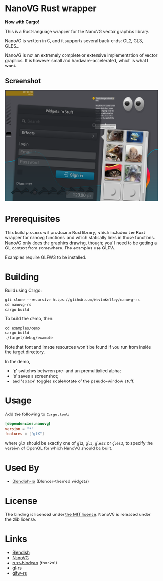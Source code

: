 NanoVG Rust wrapper
===================

**Now with Cargo!**

This is a Rust-language wrapper for the NanoVG vector graphics library.

NanoVG is written in C, and it supports several back-ends: GL2, GL3, GLES...

NanoVG is not an extremely complete or extensive implementation of vector graphics.
It is however small and hardware-accelerated, which is what I want.

## Screenshot

![yay! screenshot works in rust demo!](/screenshot.png)

Prerequisites
=============

This build process will produce a Rust library, which includes the Rust wrapper
for nanovg functions, and which statically links in those functions.
NanoVG only does the graphics drawing, though; you'll need to be
getting a GL context from somewhere.  The examples use GLFW.

Examples require GLFW3 to be installed.

Building
========

Build using Cargo:

    git clone --recursive https://github.com/KevinKelley/nanovg-rs
    cd nanovg-rs
    cargo build

To build the demo, then:

    cd examples/demo
    cargo build
    ./target/debug/example

Note that font and image resources won't be found if you run from
inside the target directory.

In the demo,
- 'p' switches between pre- and un-premultiplied alpha;
- 's' saves a screenshot;
- and 'space' toggles scale/rotate of the pseudo-window stuff.

Usage
=====

Add the following to `Cargo.toml`:

```toml
[dependencies.nanovg]
version = "*"
features = ["glX"]
```

where `glX` should be exactly one of `gl2`, `gl3`, `gles2` or `gles3`,
to specify the version of OpenGL for which NanoVG should be built.

Used By
=======

- [Blendish-rs](https://github.com/KevinKelley/blendish-rs) (Blender-themed widgets)

License
=======

The binding is licensed under [the MIT license](LICENSE.txt).
NanoVG is released under the zlib license.

Links
=====

- [Blendish](https://bitbucket.org/duangle/blendish)
- [NanoVG](https://github.com/memononen/nanovg)
- [rust-bindgen](https://github.com/crabtw/rust-bindgen) (thanks!)
- [gl-rs](https://github.com/bjz/gl-rs)
- [glfw-rs](https://github.com/bjz/glfw-rs)
